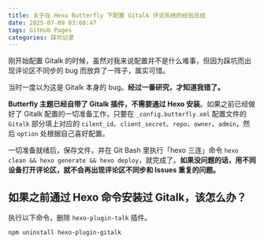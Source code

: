 ```yaml
---
title: 关于在 Hexo Butterfly 下配置 Gitalk 评论系统的经验总结
date: 2025-07-09 03:08:47
tags: GitHub Pages
categories: 踩坑记录
---
```


刚开始配置 Gitalk 的时候，虽然对我来说配置并不是什么难事，但因为踩坑而出现评论区不同步的 bug 而放弃了一阵子，属实可惜。

当时一度以为这是 Gitalk 本身的 bug。**经过一番研究，才知道我错了。**

**Butterfly 主题已经自带了 Gitalk 插件，不需要通过 Hexo 安装**。如果之前已经做好了 Gitalk 配置的一切准备工作，只要在 `_config.butterfly.xml` 配置文件的 `Gitalk` 部分填上对应的 `cilent_id`、`client_secret`、`repo`、`owner`、`admin`，然后 `option` 处根据自己喜好配置。

一切准备就绪后，保存文件，并在 Git Bash 里执行「hexo 三连」命令 `hexo clean && hexo generate && hexo deploy`，就完成了。**如果没问题的话，用不同设备打开评论区，就不会再出现评论区不同步和 Issues 重复的问题。**

## 如果之前通过 Hexo 命令安装过 Gitalk，该怎么办？

执行以下命令，删除 `hexo-plugin-talk` 插件。

``` Git Bash
npm uninstall hexo-plugin-gitalk
```